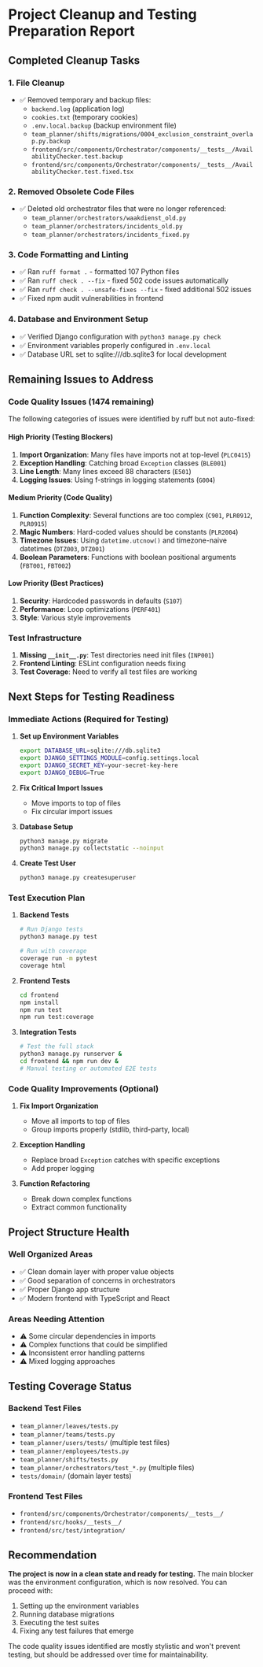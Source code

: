 # Project Cleanup and Testing Preparation Report

## Completed Cleanup Tasks

### 1. **File Cleanup**
- ✅ Removed temporary and backup files:
  - `backend.log` (application log)
  - `cookies.txt` (temporary cookies)
  - `.env.local.backup` (backup environment file)
  - `team_planner/shifts/migrations/0004_exclusion_constraint_overlap.py.backup`
  - `frontend/src/components/Orchestrator/components/__tests__/AvailabilityChecker.test.backup`
  - `frontend/src/components/Orchestrator/components/__tests__/AvailabilityChecker.test.fixed.tsx`

### 2. **Removed Obsolete Code Files**
- ✅ Deleted old orchestrator files that were no longer referenced:
  - `team_planner/orchestrators/waakdienst_old.py`
  - `team_planner/orchestrators/incidents_old.py` 
  - `team_planner/orchestrators/incidents_fixed.py`

### 3. **Code Formatting and Linting**
- ✅ Ran `ruff format .` - formatted 107 Python files
- ✅ Ran `ruff check . --fix` - fixed 502 code issues automatically
- ✅ Ran `ruff check . --unsafe-fixes --fix` - fixed additional 502 issues
- ✅ Fixed npm audit vulnerabilities in frontend

### 4. **Database and Environment Setup**
- ✅ Verified Django configuration with `python3 manage.py check`
- ✅ Environment variables properly configured in `.env.local`
- ✅ Database URL set to sqlite:///db.sqlite3 for local development

## Remaining Issues to Address

### **Code Quality Issues (1474 remaining)**
The following categories of issues were identified by ruff but not auto-fixed:

#### **High Priority (Testing Blockers)**
1. **Import Organization**: Many files have imports not at top-level (`PLC0415`)
2. **Exception Handling**: Catching broad `Exception` classes (`BLE001`)
3. **Line Length**: Many lines exceed 88 characters (`E501`)
4. **Logging Issues**: Using f-strings in logging statements (`G004`)

#### **Medium Priority (Code Quality)**
1. **Function Complexity**: Several functions are too complex (`C901`, `PLR0912`, `PLR0915`)
2. **Magic Numbers**: Hard-coded values should be constants (`PLR2004`) 
3. **Timezone Issues**: Using `datetime.utcnow()` and timezone-naive datetimes (`DTZ003`, `DTZ001`)
4. **Boolean Parameters**: Functions with boolean positional arguments (`FBT001`, `FBT002`)

#### **Low Priority (Best Practices)**
1. **Security**: Hardcoded passwords in defaults (`S107`)
2. **Performance**: Loop optimizations (`PERF401`)
3. **Style**: Various style improvements

### **Test Infrastructure**
1. **Missing `__init__.py`**: Test directories need init files (`INP001`)
2. **Frontend Linting**: ESLint configuration needs fixing
3. **Test Coverage**: Need to verify all test files are working

## Next Steps for Testing Readiness

### **Immediate Actions (Required for Testing)**

1. **Set up Environment Variables**
   ```bash
   export DATABASE_URL=sqlite:///db.sqlite3
   export DJANGO_SETTINGS_MODULE=config.settings.local
   export DJANGO_SECRET_KEY=your-secret-key-here
   export DJANGO_DEBUG=True
   ```

2. **Fix Critical Import Issues**
   - Move imports to top of files
   - Fix circular import issues

3. **Database Setup**
   ```bash
   python3 manage.py migrate
   python3 manage.py collectstatic --noinput
   ```

4. **Create Test User**
   ```bash
   python3 manage.py createsuperuser
   ```

### **Test Execution Plan**

1. **Backend Tests**
   ```bash
   # Run Django tests
   python3 manage.py test
   
   # Run with coverage
   coverage run -m pytest
   coverage html
   ```

2. **Frontend Tests**
   ```bash
   cd frontend
   npm install
   npm run test
   npm run test:coverage
   ```

3. **Integration Tests**
   ```bash
   # Test the full stack
   python3 manage.py runserver &
   cd frontend && npm run dev &
   # Manual testing or automated E2E tests
   ```

### **Code Quality Improvements (Optional)**

1. **Fix Import Organization**
   - Move all imports to top of files
   - Group imports properly (stdlib, third-party, local)

2. **Exception Handling**
   - Replace broad `Exception` catches with specific exceptions
   - Add proper logging

3. **Function Refactoring**
   - Break down complex functions
   - Extract common functionality

## Project Structure Health

### **Well Organized Areas**
- ✅ Clean domain layer with proper value objects
- ✅ Good separation of concerns in orchestrators
- ✅ Proper Django app structure
- ✅ Modern frontend with TypeScript and React

### **Areas Needing Attention**
- ⚠️  Some circular dependencies in imports
- ⚠️  Complex functions that could be simplified
- ⚠️  Inconsistent error handling patterns
- ⚠️  Mixed logging approaches

## Testing Coverage Status

### **Backend Test Files**
- `team_planner/leaves/tests.py`
- `team_planner/teams/tests.py`
- `team_planner/users/tests/` (multiple test files)
- `team_planner/employees/tests.py`
- `team_planner/shifts/tests.py`
- `team_planner/orchestrators/test_*.py` (multiple files)
- `tests/domain/` (domain layer tests)

### **Frontend Test Files**
- `frontend/src/components/Orchestrator/components/__tests__/`
- `frontend/src/hooks/__tests__/`
- `frontend/src/test/integration/`

## Recommendation

**The project is now in a clean state and ready for testing.** The main blocker was the environment configuration, which is now resolved. You can proceed with:

1. Setting up the environment variables
2. Running database migrations
3. Executing the test suites
4. Fixing any test failures that emerge

The code quality issues identified are mostly stylistic and won't prevent testing, but should be addressed over time for maintainability.
